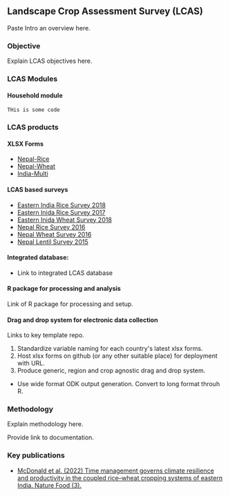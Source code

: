 ## Landscape Crop Assessment Survey (LCAS)

Paste Intro an overview here.

### Objective

Explain LCAS objectives here.

### LCAS Modules

#### Household module

    THis is some code


### LCAS products

#### XLSX Forms
 - [Nepal-Rice](https://github.com/AntonUrfels/LCAS/blob/main/data/xlsx_deployed/np_rice.xlsx)
 - [Nepal-Wheat](https://github.com/AntonUrfels/LCAS/blob/main/data/xlsx_deployed/np_wheat.xlsx)
 - [India-Multi](https://github.com/AntonUrfels/LCAS/blob/main/data/xlsx_deployed/in_multi.xlsx)



#### LCAS based surveys

 - [Eastern India Rice Survey 2018](https://hdl.handle.net/11529/10548656)
 - [Eastern Inida Rice Survey 2017](https://hdl.handle.net/11529/10548605)
 - [Eastern Inida Wheat Survey 2018](https://hdl.handle.net/11529/10548507) 
 - [Nepal Rice Survey 2016](https://hdl.handle.net/11529/10968)
 - [Nepal Wheat Survey 2016](https://hdl.handle.net/11529/10548615)
 - [Nepal Lentil Survey 2015](https://hdl.handle.net/11529/10548086)
 

#### Integrated database:
- Link to integrated LCAS database


#### R package for processing and analysis

Link of R package for processing and setup.

#### Drag and drop system for electronic data collection

Links to key template repo.
1. Standardize variable naming for each country's latest xlsx forms.
2. Host xlsx forms on github (or any other suitable place) for deployment with URL.
3. Produce generic, region and crop agnostic drag and drop system.
- Use wide format ODK output generation. Convert to long format throuh R.


### Methodology

Explain methodology here.

Provide link to documentation.

### Key publications

- [McDonald et al. (2022) Time management governs climate resilience and productivity in the coupled rice–wheat cropping systems of eastern India. Nature Food (3).](https://doi.org/10.1038/s43016-022-00549-0)
